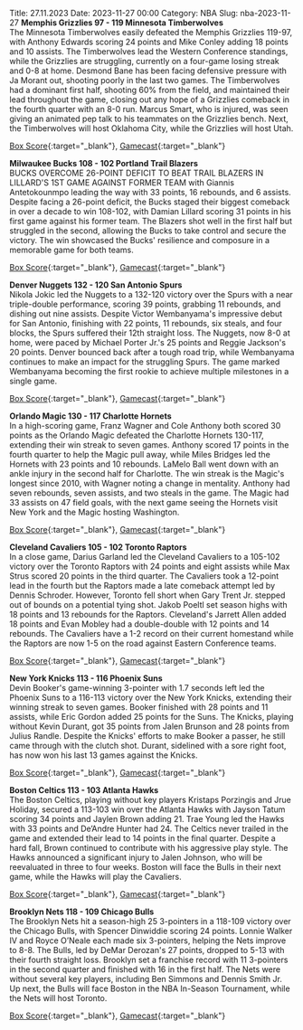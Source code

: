 Title: 27.11.2023
Date: 2023-11-27 00:00
Category: NBA 
Slug: nba-2023-11-27 
**Memphis Grizzlies 97 - 119 Minnesota Timberwolves**  
The Minnesota Timberwolves easily defeated the Memphis Grizzlies 119-97, with Anthony Edwards scoring 24 points and Mike Conley adding 18 points and 10 assists. The Timberwolves lead the Western Conference standings, while the Grizzlies are struggling, currently on a four-game losing streak and 0-8 at home. Desmond Bane has been facing defensive pressure with Ja Morant out, shooting poorly in the last two games. The Timberwolves had a dominant first half, shooting 60% from the field, and maintained their lead throughout the game, closing out any hope of a Grizzlies comeback in the fourth quarter with an 8-0 run. Marcus Smart, who is injured, was seen giving an animated pep talk to his teammates on the Grizzlies bench. Next, the Timberwolves will host Oklahoma City, while the Grizzlies will host Utah. 

[Box Score](https://www.nba.com/game/min-vs-mem-0022300249/box-score){:target="_blank"}, [Gamecast](https://www.nba.com/game/min-vs-mem-0022300249){:target="_blank"}<br>

**Milwaukee Bucks 108 - 102 Portland Trail Blazers**  
BUCKS OVERCOME 26-POINT DEFICIT TO BEAT TRAIL BLAZERS IN LILLARD'S 1ST GAME AGAINST FORMER TEAM with Giannis Antetokounmpo leading the way with 33 points, 16 rebounds, and 6 assists. Despite facing a 26-point deficit, the Bucks staged their biggest comeback in over a decade to win 108-102, with Damian Lillard scoring 31 points in his first game against his former team. The Blazers shot well in the first half but struggled in the second, allowing the Bucks to take control and secure the victory. The win showcased the Bucks' resilience and composure in a memorable game for both teams. 

[Box Score](https://www.nba.com/game/por-vs-mil-0022300245/box-score){:target="_blank"}, [Gamecast](https://www.nba.com/game/por-vs-mil-0022300245){:target="_blank"}<br>

**Denver Nuggets 132 - 120 San Antonio Spurs**  
Nikola Jokic led the Nuggets to a 132-120 victory over the Spurs with a near triple-double performance, scoring 39 points, grabbing 11 rebounds, and dishing out nine assists. Despite Victor Wembanyama's impressive debut for San Antonio, finishing with 22 points, 11 rebounds, six steals, and four blocks, the Spurs suffered their 12th straight loss. The Nuggets, now 8-0 at home, were paced by Michael Porter Jr.'s 25 points and Reggie Jackson's 20 points. Denver bounced back after a tough road trip, while Wembanyama continues to make an impact for the struggling Spurs. The game marked Wembanyama becoming the first rookie to achieve multiple milestones in a single game. 

[Box Score](https://www.nba.com/game/sas-vs-den-0022300252/box-score){:target="_blank"}, [Gamecast](https://www.nba.com/game/sas-vs-den-0022300252){:target="_blank"}<br>

**Orlando Magic 130 - 117 Charlotte Hornets**  
In a high-scoring game, Franz Wagner and Cole Anthony both scored 30 points as the Orlando Magic defeated the Charlotte Hornets 130-117, extending their win streak to seven games. Anthony scored 17 points in the fourth quarter to help the Magic pull away, while Miles Bridges led the Hornets with 23 points and 10 rebounds. LaMelo Ball went down with an ankle injury in the second half for Charlotte. The win streak is the Magic's longest since 2010, with Wagner noting a change in mentality. Anthony had seven rebounds, seven assists, and two steals in the game. The Magic had 33 assists on 47 field goals, with the next game seeing the Hornets visit New York and the Magic hosting Washington. 

[Box Score](https://www.nba.com/game/cha-vs-orl-0022300248/box-score){:target="_blank"}, [Gamecast](https://www.nba.com/game/cha-vs-orl-0022300248){:target="_blank"}<br>

**Cleveland Cavaliers 105 - 102 Toronto Raptors**  
In a close game, Darius Garland led the Cleveland Cavaliers to a 105-102 victory over the Toronto Raptors with 24 points and eight assists while Max Strus scored 20 points in the third quarter. The Cavaliers took a 12-point lead in the fourth but the Raptors made a late comeback attempt led by Dennis Schroder. However, Toronto fell short when Gary Trent Jr. stepped out of bounds on a potential tying shot. Jakob Poeltl set season highs with 18 points and 13 rebounds for the Raptors. Cleveland's Jarrett Allen added 18 points and Evan Mobley had a double-double with 12 points and 14 rebounds. The Cavaliers have a 1-2 record on their current homestand while the Raptors are now 1-5 on the road against Eastern Conference teams. 

[Box Score](https://www.nba.com/game/tor-vs-cle-0022300251/box-score){:target="_blank"}, [Gamecast](https://www.nba.com/game/tor-vs-cle-0022300251){:target="_blank"}<br>

**New York Knicks 113 - 116 Phoenix Suns**  
Devin Booker's game-winning 3-pointer with 1.7 seconds left led the Phoenix Suns to a 116-113 victory over the New York Knicks, extending their winning streak to seven games. Booker finished with 28 points and 11 assists, while Eric Gordon added 25 points for the Suns. The Knicks, playing without Kevin Durant, got 35 points from Jalen Brunson and 28 points from Julius Randle. Despite the Knicks' efforts to make Booker a passer, he still came through with the clutch shot. Durant, sidelined with a sore right foot, has now won his last 13 games against the Knicks. 

[Box Score](https://www.nba.com/game/phx-vs-nyk-0022300247/box-score){:target="_blank"}, [Gamecast](https://www.nba.com/game/phx-vs-nyk-0022300247){:target="_blank"}<br>

**Boston Celtics 113 - 103 Atlanta Hawks**  
The Boston Celtics, playing without key players Kristaps Porzingis and Jrue Holiday, secured a 113-103 win over the Atlanta Hawks with Jayson Tatum scoring 34 points and Jaylen Brown adding 21. Trae Young led the Hawks with 33 points and De’Andre Hunter had 24. The Celtics never trailed in the game and extended their lead to 14 points in the final quarter. Despite a hard fall, Brown continued to contribute with his aggressive play style. The Hawks announced a significant injury to Jalen Johnson, who will be reevaluated in three to four weeks. Boston will face the Bulls in their next game, while the Hawks will play the Cavaliers. 

[Box Score](https://www.nba.com/game/atl-vs-bos-0022300246/box-score){:target="_blank"}, [Gamecast](https://www.nba.com/game/atl-vs-bos-0022300246){:target="_blank"}<br>

**Brooklyn Nets 118 - 109 Chicago Bulls**  
The Brooklyn Nets hit a season-high 25 3-pointers in a 118-109 victory over the Chicago Bulls, with Spencer Dinwiddie scoring 24 points. Lonnie Walker IV and Royce O’Neale each made six 3-pointers, helping the Nets improve to 8-8. The Bulls, led by DeMar Derozan's 27 points, dropped to 5-13 with their fourth straight loss. Brooklyn set a franchise record with 11 3-pointers in the second quarter and finished with 16 in the first half. The Nets were without several key players, including Ben Simmons and Dennis Smith Jr. Up next, the Bulls will face Boston in the NBA In-Season Tournament, while the Nets will host Toronto. 

[Box Score](https://www.nba.com/game/chi-vs-bkn-0022300250/box-score){:target="_blank"}, [Gamecast](https://www.nba.com/game/chi-vs-bkn-0022300250){:target="_blank"}<br>

